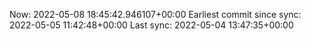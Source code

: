 Now: 2022-05-08 18:45:42.946107+00:00 Earliest commit since sync: 2022-05-05 11:42:48+00:00 Last sync: 2022-05-04 13:47:35+00:00
